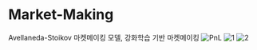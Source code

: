 # Market-Making
Avellaneda-Stoikov 마켓메이킹 모델, 강화학습 기반 마켓메이킹
![PnL](https://github.com/pe049395/Market-Making/assets/133722215/67dbbf38-6343-4641-bd45-7f5673271d21)
![1](https://github.com/pe049395/Market-Making/assets/133722215/ded4a9dc-a03e-4718-b654-883779bc7cfd)
![2](https://github.com/pe049395/Market-Making/assets/133722215/a27ed272-cefc-4adb-90c2-3c36c17f8a6c)
